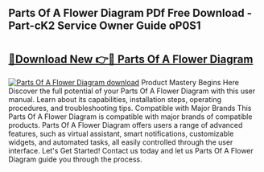 ## Parts Of A Flower Diagram PDf Free Download - Part-cK2 Service Owner Guide oP0S1

# <h2><a href="http://dfs0cy.blite.top/?on=Parts+Of+A+Flower+Diagram">🔗Download New 👉🔴 Parts Of A Flower Diagram</a></h2>

[![Parts Of A Flower Diagram download](https://i.imgur.com/lujVjoI.png)](http://dfs0cy.blite.top/?on=Parts+Of+A+Flower+Diagram)
Product Mastery Begins Here Discover the full potential of your Parts Of A Flower Diagram with this user manual. Learn about its capabilities, installation steps, operating procedures, and troubleshooting tips. Compatible with Major Brands This Parts Of A Flower Diagram is compatible with major brands of compatible products. Parts Of A Flower Diagram offers users a range of advanced features, such as virtual assistant, smart notifications, customizable widgets, and automated tasks, all easily controlled through the user interface. Let's Get Started! Contact us today and let us Parts Of A Flower Diagram guide you through the process.
